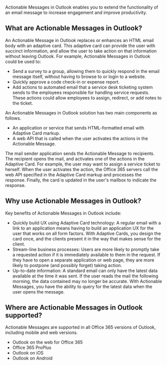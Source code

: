 Actionable Messages in Outlook enables you to extend the functionality of an email message to increase engagement and improve productivity.

## What are Actionable Messages in Outlook?

An Actionable Message in Outlook replaces or enhances an HTML email body with an adaptive card. This adaptive card can provide the user with succinct information, and allow the user to take action on that information without leaving Outlook. For example, Actionable Messages in Outlook could be used to:

- Send a survey to a group, allowing them to quickly respond in the email message itself, without having to browse to or login to a website.
- Quickly approve a code check-in or expense report.
- Add actions to automated email that a service desk ticketing system sends to the employees responsible for handling service requests. These actions could allow employees to assign, redirect, or add notes to the ticket.

An Actionable Messages in Outlook solution has two main components as follows.

- An application or service that sends HTML-formatted email with Adaptive Card markup.
- A web API that is called when the user activates the actions in the Actionable Message.

The mail sender application sends the Actionable Message to recipients. The recipient opens the mail, and activates one of the actions in the Adaptive Card. For example, the user may want to assign a service ticket to herself. When the user activates the action, the Office 365 servers call the web API specified in the Adaptive Card markup and processes the response. Finally, the card is updated in the user's mailbox to indicate the response.

## Why use Actionable Messages in Outlook?

Key benefits of Actionable Messages in Outlook include:

- Quickly build UX using Adaptive Card technology: A regular email with a link to an application means having to build an application UX for the user that works on all form factors. With Adaptive Cards, you design the card once, and the clients present it in the way that makes sense for the client.
- Stream-line business processes: Users are more likely to promptly take a requested action if it is immediately available to them in the request. If they have to open a separate application or web page, they are more likely to postpone (and possibly forget) taking action.
- Up-to-date information: A standard email can only have the latest data available at the time it was sent. If the user reads the mail the following morning, the data contained may no longer be accurate. With Actionable Messages, you have the ability to query for the latest data when the user opens the message.

## Where are Actionable Messages in Outlook supported?

Actionable Messages are supported in all Office 365 versions of Outlook, including mobile and web versions.

- Outlook on the web for Office 365
- Office 365 ProPlus
- Outlook on iOS
- Outlook on Android
